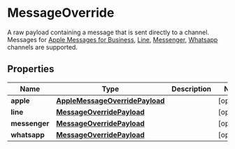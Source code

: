 

# MessageOverride

A raw payload containing a message that is sent directly to a channel. Messages for [Apple Messages for Business](https://docs.smooch.io/guide/apple-messages-for-business/#passthrough-api), [Line](https://docs.smooch.io/guide/line/#passthrough-api), [Messenger](https://docs.smooch.io/guide/facebook-messenger/#passthrough-api), [Whatsapp](https://docs.smooch.io/guide/whatsapp/#passthrough-api) channels are supported.
## Properties

Name | Type | Description | Notes
------------ | ------------- | ------------- | -------------
**apple** | [**AppleMessageOverridePayload**](AppleMessageOverridePayload.md) |  |  [optional]
**line** | [**MessageOverridePayload**](MessageOverridePayload.md) |  |  [optional]
**messenger** | [**MessageOverridePayload**](MessageOverridePayload.md) |  |  [optional]
**whatsapp** | [**MessageOverridePayload**](MessageOverridePayload.md) |  |  [optional]



